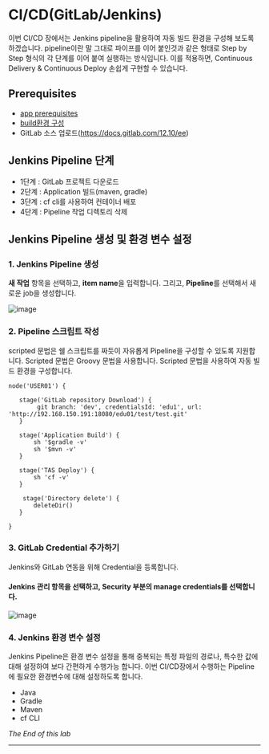 

# CI/CD(GitLab/Jenkins)
이번 CI/CD 장에서는 Jenkins pipeline을 활용하여 자동 빌드 환경을 구성해 보도록 하겠습니다. pipeline이란 말 그대로 파이프를 이어 붙인것과 같은 형태로 Step by Step 형식의 각 단계를 이어 붙여 실행하는 방식입니다. 이를 적용하면, Continuous Delivery & Continuous Deploy 손쉽게 구현할 수 있습니다.

## Prerequisites
- [app prerequisites](lab-prerequisites-app.md)
- [build환경 구성](lab-developing-spring-boot-app.md)
- GitLab 소스 업로드(https://docs.gitlab.com/12.10/ee)

## Jenkins Pipeline 단계
- 1단계 : GitLab 프로젝트 다운로드
- 2단계 : Application 빌드(maven, gradle)
- 3단계 : cf cli를 사용하여 컨테이너 배포
- 4단계 : Pipeline 작업 디렉토리 삭제

## Jenkins Pipeline 생성 및 환경 변수 설정
### 1. Jenkins Pipeline 생성
**새 작업** 항목을 선택하고, **item name**을 입력합니다. 그리고, **Pipeline**를 선택해서 새로운 job을 생성합니다.

![image](https://user-images.githubusercontent.com/85478109/121808627-5b110400-cc94-11eb-862a-e04f4c1d27c0.png)

### 2. Pipeline 스크립트 작성
scripted 문법은 쉘 스크립트를 짜듯이 자유롭게 Pipeline을 구성할 수 있도록 지원합니다. Scripted 문법은 Groovy 문법을 사용합니다. Scripted 문법을 사용하여 자동 빌드 환경을 구성합니다.
```
node('USER01') {
    
   stage('GitLab repository Download') { 
        git branch: 'dev', credentialsId: 'edu1', url: 'http://192.168.150.191:18080/edu01/test/test.git'
   }

   stage('Application Build') {
       sh '$gradle -v'   
       sh '$mvn -v'       
   }

   stage('TAS Deploy') {
       sh 'cf -v'
   }

	stage('Directory delete') {
       deleteDir()
   }

}
```

### 3. GitLab Credential 추가하기
Jenkins와 GitLab 연동을 위해 Credential을 등록합니다.
#### Jenkins 관리 항목을 선택하고, Security 부분의 manage credentials를 선택합니다.
![image](https://user-images.githubusercontent.com/85478109/121811039-feb2e200-cc9d-11eb-9c02-c0969ee9147b.png)


### 4. Jenkins 환경 변수 설정
Jenkins Pipeline은 환경 변수 설정을 통해 중복되는 특정 파일의 경로나, 특수한 값에 대해 설정하여 보다 간편하게 수행가능 합니다. 이번 CI/CD장에서 수행하는 Pipeline에 필요한 환경변수에 대해 설정하도록 합니다.
- Java 
- Gradle
- Maven
- cf CLI






*The End of this lab*

---
